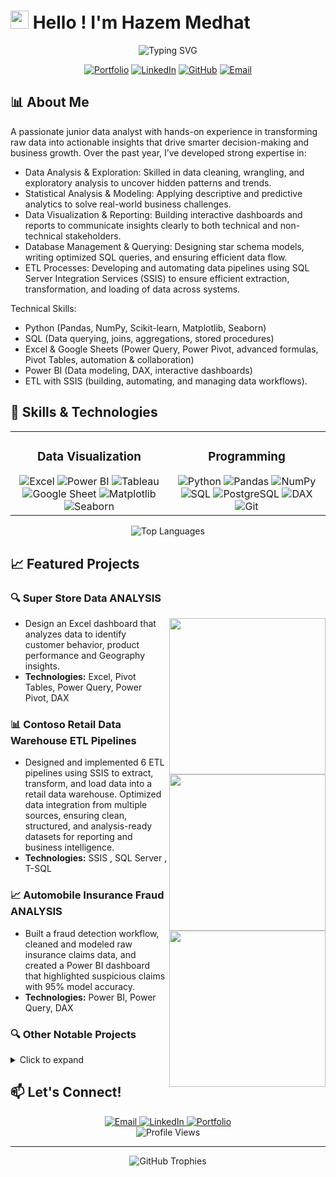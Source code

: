 # <img src="https://raw.githubusercontent.com/TheDudeThatCode/TheDudeThatCode/master/Assets/Hi.gif" width="29px"> Hello ! I'm Hazem Medhat

<div align="center">
  <img src="https://readme-typing-svg.herokuapp.com?font=Fira+Code&pause=1000&color=0969DA&center=true&vCenter=true&width=435&lines=Data+Analyst;Business+Intelligence+Analyst" alt="Typing SVG" />
</div>

<p align="center">
  <a href="https://hazem-medhat-portfolio.vercel.app/"><img src="https://img.shields.io/badge/Portfolio-FF5722?style=for-the-badge&logo=todoist&logoColor=white" alt="Portfolio" /></a>
  <a href="https://www.linkedin.com/in/hazem-medhat-7a6546240/"><img src="https://img.shields.io/badge/LinkedIn-0077B5?style=for-the-badge&logo=linkedin&logoColor=white" alt="LinkedIn" /></a>
  <a href="https://github.com/HazemMedhat"><img src="https://img.shields.io/badge/GitHub-100000?style=for-the-badge&logo=github&logoColor=white" alt="GitHub" /></a>
  <a href="mailto:hazemmedhat553@gmail.com"><img src="https://img.shields.io/badge/Email-D14836?style=for-the-badge&logo=gmail&logoColor=white" alt="Email" /></a>
</p>

## 📊 About Me

A passionate junior data analyst with hands-on experience in transforming raw data into actionable insights that drive smarter decision-making and business growth.
Over the past year, I’ve developed strong expertise in:
- Data Analysis & Exploration: Skilled in data cleaning, wrangling, and exploratory analysis to uncover hidden patterns and trends.
- Statistical Analysis & Modeling: Applying descriptive and predictive analytics to solve real-world business challenges.
- Data Visualization & Reporting: Building interactive dashboards and reports to communicate insights clearly to both technical and non-technical stakeholders.
- Database Management & Querying: Designing star schema models, writing optimized SQL queries, and ensuring efficient data flow.
- ETL Processes: Developing and automating data pipelines using SQL Server Integration Services (SSIS) to ensure efficient extraction, transformation, and loading of data across systems.

Technical Skills:
- Python (Pandas, NumPy, Scikit-learn, Matplotlib, Seaborn)
- SQL (Data querying, joins, aggregations, stored procedures)
- Excel & Google Sheets (Power Query, Power Pivot, advanced formulas, Pivot Tables, automation & collaboration)
- Power BI (Data modeling, DAX, interactive dashboards)
- ETL with SSIS (building, automating, and managing data workflows).


## 🚀 Skills & Technologies

<table>
  <tr>
    <td valign="top" width="33%">
      <h3 align="center">Data Visualization</h3>
      <div align="center">
        <img src="https://img.shields.io/badge/Excel-217346?style=for-the-badge&logo=microsoft-excel&logoColor=white" alt="Excel" />
        <img src="https://img.shields.io/badge/Power%20BI-%23F2C811.svg?style=for-the-badge&logo=powerbi&logoColor=white" alt="Power BI" />
        <img src="https://img.shields.io/badge/Tableau-E97627?style=for-the-badge&logo=tableau&logoColor=white" alt="Tableau" />
        <img src="https://img.shields.io/badge/Google Sheet-217346?style=for-the-badge&logo=microsoft-excel&logoColor=white" alt="Google Sheet" />
        <img src="https://img.shields.io/badge/Matplotlib-%23ffffff.svg?style=for-the-badge&logo=Matplotlib&logoColor=black" alt="Matplotlib" />
        <img src="https://img.shields.io/badge/Seaborn-%2371ADBC.svg?style=for-the-badge&logo=seaborn&logoColor=white" alt="Seaborn" />
      </div>
    </td>
    <td valign="top" width="33%">
      <h3 align="center">Programming</h3>
      <div align="center">  
        <img src="https://img.shields.io/badge/python-%233776AB.svg?style=for-the-badge&logo=python&logoColor=white" alt="Python" />
        <img src="https://img.shields.io/badge/pandas-%23150458.svg?style=for-the-badge&logo=pandas&logoColor=white" alt="Pandas" />
        <img src="https://img.shields.io/badge/numpy-%23013243.svg?style=for-the-badge&logo=numpy&logoColor=white" alt="NumPy" />
        <img src="https://img.shields.io/badge/SQL-%2300758F.svg?style=for-the-badge&logo=sqlite&logoColor=white" alt="SQL" />
        <img src="https://img.shields.io/badge/PostgreSQL-%23316192.svg?style=for-the-badge&logo=postgresql&logoColor=white" alt="PostgreSQL" />
        <img src="https://img.shields.io/badge/DAX-F2C811?style=for-the-badge&logo=power-bi&logoColor=white" alt="DAX" />
        <img src="https://img.shields.io/badge/Git-%23F05033.svg?style=for-the-badge&logo=git&logoColor=white" alt="Git" />
      </div>
    </td>
  </tr>
</table>

<p align="center">
  <img src="https://github-readme-stats.vercel.app/api/top-langs/?username=Sohila-Khaled-Abbas&layout=compact&theme=tokyonight&hide_border=true" alt="Top Languages" />
</p>

## 📈 Featured Projects
### 🔍 Super Store Data ANALYSIS
<a href="https://1drv.ms/x/c/1750444d564ea7a6/ERBDZZfo1jdGoRnBrN3W5CYBCYDFPJ-MS5YHNesN2A6EmA?e=0OLFHc"><img align="right" width="250" src="https://img.shields.io/badge/Excel-217346?style=for-the-badge&logo=power-bi&logoColor=black" /></a>

- Design an Excel dashboard that analyzes data to identify customer behavior, product performance and Geography insights.
- **Technologies:** Excel, Pivot Tables, Power Query, Power Pivot, DAX

### 📊 Contoso Retail Data Warehouse ETL Pipelines
<a href="https://github.com/HazemMedhat/ETL-Project-Contoso-Retail-Data-Warehouse-Analysis"><img align="right" width="250" src="https://img.shields.io/badge/GitHub_Repo-100000?style=for-the-badge&logo=github&logoColor=white" /></a>

- Designed and implemented 6 ETL pipelines using SSIS to extract, transform, and load data into a retail data warehouse. Optimized 
data integration from multiple sources, ensuring clean, structured, and analysis-ready datasets for reporting and business 
intelligence. 
- **Technologies:** SSIS , SQL Server , T-SQL

### 📈 Automobile Insurance Fraud ANALYSIS
<a href="[https://github.com/HazemMedhat/ETL-Project-Contoso-Retail-Data-Warehouse-Analysis](https://github.com/HazemMedhat/Automobile-Insurance-Fraud-Analysis-Detection)"><img align="right" width="250" src="https://img.shields.io/badge/GitHub_Repo-100000?style=for-the-badge&logo=github&logoColor=white" /></a>

- Built a fraud detection workflow, cleaned and modeled raw insurance claims data, and created a Power BI dashboard that 
highlighted suspicious claims with 95% model accuracy. 
- **Technologies:**  Power BI, Power Query, DAX 

### 🔍 Other Notable Projects

<details>
  <summary>Click to expand</summary>
  
  ### WORLDWIDE DATA ANALYSIS
  - Performed complex joins, aggregates, and trend analysis across international datasets, producing insights on regional sales and 
growth trends. 
  - **Technologies:** SQL
  
  ### HR Analytics Dashboard
  - Built Excel dashboards with Power Pivot to identify attrition trends and workforce performance drivers. 
  - **Technologies:** Excel, Pivot Tables, Power Query, Power Pivot, DAX
</details>


## 📫 Let's Connect!
<div align="center">
  <a href="mailto:hazemmedhat553@gmail.com">
    <img src="https://img.shields.io/badge/Email-D14836?style=for-the-badge&logo=gmail&logoColor=white" alt="Email" />
  </a>
  <a href="https://www.linkedin.com/in/hazem-medhat-7a6546240/">
    <img src="https://img.shields.io/badge/LinkedIn-0077B5?style=for-the-badge&logo=linkedin&logoColor=white" alt="LinkedIn" />
  </a>
  <a href="https://hazem-medhat-portfolio.vercel.app/">
    <img src="https://img.shields.io/badge/Portfolio-FF5722?style=for-the-badge&logo=todoist&logoColor=white" alt="Portfolio" />
  </a>
</div>

<div align="center">
  <img src="https://komarev.com/ghpvc/?username=HazemMedhat&style=flat-square&color=blue" alt="Profile Views" />
</div>

---

<div align="center">
  <img src="https://github-profile-trophy.vercel.app/?username=HazemMedhat&theme=nord&column=7&no-frame=true" alt="GitHub Trophies" />
</div>
